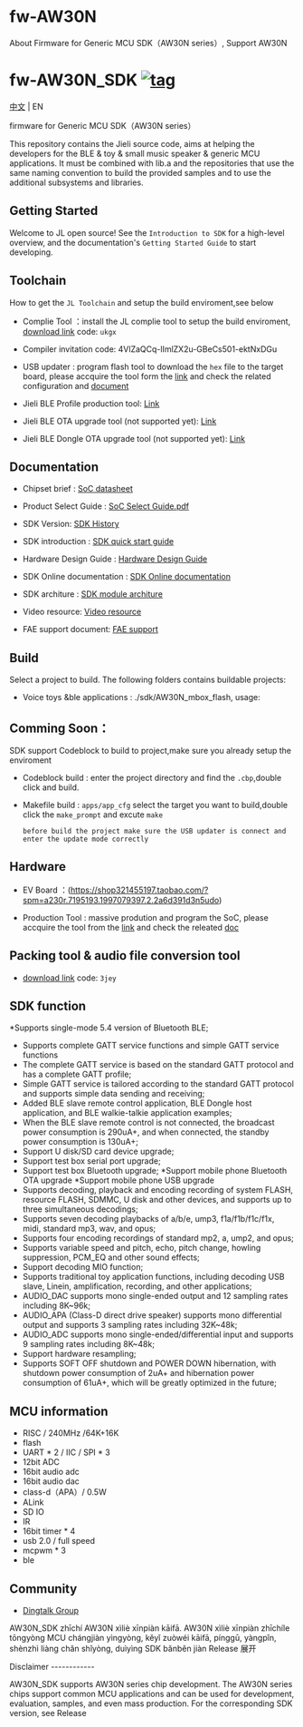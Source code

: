 # fw-AW30N
About Firmware for Generic MCU SDK（AW30N series）, Support AW30N

[tag download]:https://github.com/Jieli-Tech/AW30N/tags
[tag_badgen]:https://img.shields.io/github/v/tag/Jieli-Tech/AW30N?style=plastic&logo=bluetooth&label=tag&labelColor=ffffff&color=informational

# fw-AW30N_SDK   [![tag][tag_badgen]][tag download]

[中文](./README.md) | EN

firmware for Generic MCU SDK（AW30N series）

This repository contains the Jieli source code, aims at helping the developers for the BLE & toy & small music speaker & generic MCU applications.
It must be combined with lib.a and the repositories that use the same
naming convention to build the provided samples and to use the additional
subsystems and libraries.

Getting Started
------------

Welcome to JL open source! See the `Introduction to SDK` for a high-level overview,
and the documentation's `Getting Started Guide` to start developing.

Toolchain
------------

How to get the `JL Toolchain` and setup the build enviroment,see below

* Complie Tool ：install the JL complie tool to setup the build enviroment, [download link](https://pan.baidu.com/s/1f5pK7ZaBNnvbflD-7R22zA) code: `ukgx`
* Compiler invitation code: 4VlZaQCq-lImlZX2u-GBeCs501-ektNxDGu

* USB updater : program flash tool to download the `hex` file to the target board, please accquire the tool form the [link](https://item.taobao.com/item.htm?spm=a1z10.1-c-s.w4004-22883854875.5.504d246bXKwyeH&id=620295020803) and check the related configuration and [document](.doc/stuff/ISD_CONFIG.INI配置文件说明.pdf)

* Jieli BLE Profile production tool: [Link](https://gitee.com/Jieli-Tech/fw-AC63_BT_SDK/tree/master/sdk_tools/BLE%20Profile%E5%B7%A5%E5%85%B7 )

* Jieli BLE OTA upgrade tool (not supported yet): [Link](https://gitee.com/Jieli-Tech/fw-AC63_BT_SDK/tree/master/sdk_tools/BLE%20OTA%E5%8D%87%E7%BA%A7%E5%B7%A5%E5%85%B7)

* Jieli BLE Dongle OTA upgrade tool (not supported yet): [Link](https://gitee.com/Jieli-Tech/fw-AC63_BT_SDK/tree/master/sdk_tools/USB%20Dongle%20OTA%E5%8D%87%E7%BA%A7%E5%B7%A5%E5%85%B7)

Documentation
------------

* Chipset brief : [SoC datasheet](./doc)

* Product Select Guide : [SoC Select Guide.pdf](doc/杰理科技AW30N系列芯片选型表_20240508.pdf)

* SDK Version: [SDK History](doc/AW30N_SDK_发布版本信息.pdf)

* SDK introduction : [SDK quick start guide](./doc/AW30N_SDK手册_V1.4.pdf)

* Hardware Design Guide : [Hardware Design Guide](./doc/AW30N硬件设计指南V1.1.pdf)

* SDK Online documentation : [SDK Online documentation](https://doc.zh-jieli.com/AW30/zh-cn/master/index.html)

* SDK architure : [SDK module architure ](./doc/)

* Video resource: [Video resource](https://space.bilibili.com/3493277347088769/dynamic)

* FAE support document: [FAE support](https://gitee.com/jieli-tech_fae/fw-jl)

Build
-------------
Select a project to build. The following folders contains buildable projects:

* Voice toys &ble applications : ./sdk/AW30N_mbox_flash, usage:


Comming Soon：
-------------

SDK support Codeblock to build to project,make sure you already setup the enviroment

* Codeblock build : enter the project directory and find the `.cbp`,double click and build.

* Makefile build : `apps/app_cfg` select the target you want to build,double click the `make_prompt` and excute `make`

  `before build the project make sure the USB updater is connect and enter the update mode correctly`


Hardware
-------------

* EV Board ：(https://shop321455197.taobao.com/?spm=a230r.7195193.1997079397.2.2a6d391d3n5udo)

* Production Tool : massive prodution and program the SoC, please accquire the tool from the [link](https://item.taobao.com/item.htm?spm=a1z10.1-c-s.w4004-22883854875.8.504d246bXKwyeH&id=620941819219) and check the releated [doc](./doc/stuff/烧写器使用说明文档.pdf)

Packing tool & audio file conversion tool
-------------

* [download link](https://pan.baidu.com/s/1ajzBF4BFeiRFpDF558ER9w#list/path=%2F) code: `3jey`
  
SDK function
-------------
*Supports single-mode 5.4 version of Bluetooth BLE;
* Supports complete GATT service functions and simple GATT service functions
* The complete GATT service is based on the standard GATT protocol and has a complete GATT profile;
* Simple GATT service is tailored according to the standard GATT protocol and supports simple data sending and receiving;
* Added BLE slave remote control application, BLE Dongle host application, and BLE walkie-talkie application examples;
* When the BLE slave remote control is not connected, the broadcast power consumption is 290uA+, and when connected, the standby power consumption is 130uA+;
* Support U disk/SD card device upgrade;
* Support test box serial port upgrade;
* Support test box Bluetooth upgrade;
*Support mobile phone Bluetooth OTA upgrade
*Support mobile phone USB upgrade
* Supports decoding, playback and encoding recording of system FLASH, resource FLASH, SDMMC, U disk and other devices, and supports up to three simultaneous decodings;
* Supports seven decoding playbacks of a/b/e, ump3, f1a/f1b/f1c/f1x, midi, standard mp3, wav, and opus;
* Supports four encoding recordings of standard mp2, a, ump2, and opus;
* Supports variable speed and pitch, echo, pitch change, howling suppression, PCM_EQ and other sound effects;
* Support decoding MIO function;
* Supports traditional toy application functions, including decoding USB slave, Linein, amplification, recording, and other applications;
* AUDIO_DAC supports mono single-ended output and 12 sampling rates including 8K~96k;
* AUDIO_APA (Class-D direct drive speaker) supports mono differential output and supports 3 sampling rates including 32K~48k;
* AUDIO_ADC supports mono single-ended/differential input and supports 9 sampling rates including 8K~48k;
* Support hardware resampling;
* Supports SOFT OFF shutdown and POWER DOWN hibernation, with shutdown power consumption of 2uA+ and hibernation power consumption of 61uA+, which will be greatly optimized in the future;

MCU information
-------------
* RISC / 240MHz /64K+16K
* flash 
* UART * 2 / IIC / SPI * 3 
* 12bit ADC
* 16bit audio adc
* 16bit audio dac
* class-d（APA）/ 0.5W
* ALink
* SD IO
* IR
* 16bit timer * 4
* usb 2.0 / full speed
* mcpwm * 3
* ble

Community
--------------

* [Dingtalk Group](./doc/stuff/dingtalk.jpg)

AW30N_SDK zhīchí AW30N xìliè xīnpiàn kāifā. AW30N xìliè xīnpiàn zhīchíle tōngyòng MCU chángjiàn yìngyòng, kěyǐ zuòwéi kāifā, pínggū, yàngpǐn, shènzhì liàng chǎn shǐyòng, duìyìng SDK bǎnběn jiàn Release
展开

Disclaimer
------------​

AW30N_SDK supports AW30N series chip development.
The AW30N series chips support common MCU applications and can be used for development, evaluation, samples, and even mass production. For the corresponding SDK version, see Release